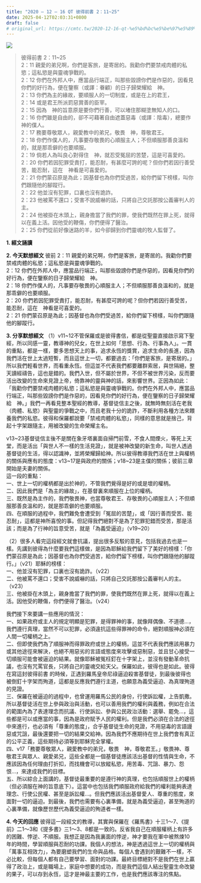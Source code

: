 ```yaml
---
title: "2020 – 12 – 16 QT 彼得前書 2：11~25"
date: 2025-04-12T02:03:31+0800
draft: false
# original_url: https://cmtc.tw/2020-12-16-qt-%e5%bd%bc%e5%be%97%e5%89%8d%e6%9b%b8-2%ef%bc%9a1125
---
```


![](/images/qt.jpg)
> 彼得前書 2：11\~25  
> 2：11 親愛的弟兄啊，你們是客旅，是寄居的。我勸你們要禁戒肉體的私慾；這私慾是與靈魂爭戰的。  
> 2：12 你們在外邦人中，應當品行端正，叫那些毀謗你們是作惡的，因看見你們的好行為，便在鑒察（或譯：眷顧）的日子歸榮耀給　神。  
> 2：13 你們為主的緣故，要順服人的一切制度，或是在上的君王，  
> 2：14 或是君王所派罰惡賞善的臣宰。  
> 2：15 因為　神的旨意原是要你們行善，可以堵住那糊塗無知人的口。  
> 2：16 你們雖是自由的，卻不可藉著自由遮蓋惡毒（或譯：陰毒），總要作　神的僕人。  
> 2：17 務要尊敬眾人，親愛教中的弟兄，敬畏　神，尊敬君王。  
> 2：18 你們作僕人的，凡事要存敬畏的心順服主人；不但順服那善良溫和的，就是那乖僻的也要順服。  
> 2：19 倘若人為叫良心對得住　神，就忍受冤屈的苦楚，這是可喜愛的。  
> 2：20 你們若因犯罪受責打，能忍耐，有甚麼可誇的呢？但你們若因行善受苦，能忍耐，這在　神看是可喜愛的。  
> 2：21 你們蒙召原是為此；因基督也為你們受過苦，給你們留下榜樣，叫你們跟隨他的腳蹤行。  
> 2：22 他並沒有犯罪，口裏也沒有詭詐。  
> 2：23 他被罵不還口；受害不說威嚇的話，只將自己交託那按公義審判人的主。  
> 2：24 他被掛在木頭上，親身擔當了我們的罪，使我們既然在罪上死，就得以在義上活。因他受的鞭傷，你們便得了醫治。  
> 2：25 你們從前好像迷路的羊，如今卻歸到你們靈魂的牧人監督了。

**1. 經文誦讀**

**2.  今天默想經文**
彼前 2：11 親愛的弟兄啊，你們是客旅，是寄居的。我勸你們要禁戒肉體的私慾；這私慾是與靈魂爭戰的。  
2：12 你們在外邦人中，應當品行端正，叫那些毀謗你們是作惡的，因看見你們的好行為，便在鑒察的日子歸榮耀給　神。  
2：18 你們作僕人的，凡事要存敬畏的心順服主人；不但順服那善良溫和的，就是那乖僻的也要順服。  
2：20 你們若因犯罪受責打，能忍耐，有甚麼可誇的呢？但你們若因行善受苦，能忍耐，這在　神看是可喜愛的。  
2：21 你們蒙召原是為此；因基督也為你們受過苦，給你們留下榜樣，叫你們跟隨他的腳蹤行。

**3. 分享默想經文**
（1）v11\~12不管保羅或是彼得書信，都是從聖靈直接啟示寫下聖經，所以同感一靈，教導神的兒女，在世上如何「思想、行為、行事為人」。一貫的重點，都是一樣，要多思想天上的事，追求永恆的獎賞，追求生命的長進，因為我們活在世上太過短暫，而且這世上一切，都要過去：「你們是客旅，是寄居的。」所以我們輕看世界，而看重永恆。但這並不代表我們都要離群索居，與世隔絕，整天讀經禱告，這也是錯的。我們入世，但不屬於世界，不但不被世界污染，反而要活出改變的生命來見證上帝，倚靠神的靈與神的話，來影響世界。正因為如此：「我勸你們要禁戒肉體的私慾；這私慾是與靈魂爭戰的。你們在外邦人中，應當品行端正，叫那些毀謗你們是作惡的，因看見你們的好行為，便在鑒察的日子歸榮耀給　神。」我們一再看見整本聖經的教導，基督徒信主之後，就無時無刻活在老我（肉體、私慾）與聖靈的爭戰之中，而且老我十分的詭詐，不斷利用各種方法來餵養我們的私慾。彼得和保羅都說要「禁戒肉體的私慾」，同樣的意思就是捨己，背起十字架跟隨主，用被改變的生命榮耀主名。

v13\~23基督徒信主後不是關在象牙塔裏面自掃門前雪，不食人間煙火，等死上天堂，而是活出「與世人不一樣的生活見證」，就是被神改變的新生命，叫世人透過基督徒的生活，得以認識神，並將榮耀歸給神。所以彼得教導我們活在世上與權柄的關係與應有的態度：v13\~17是與政府的關係；v18\~23是主僕的關係；彼前三章開始是夫妻的關係。  
這一段的重點：  
一、世上一切的權柄都是出於神的，不管我們覺得是好的或是壞的權柄。  
二、因此我們是「為主的緣故」，在基督裏來順服在上位的權柄。  
三、既然是為主作的，我們敬畏神，也當尊敬君王、存敬畏的心順服主人；不但順服那善良溫和的，就是那乖僻的也要順服。  
四、在順服的過程中，我們難免會遭受到「冤屈的苦楚」，或「因行善而受苦、能忍耐」，這都是神所喜悅的事。但記得我們絕對不是為了犯罪犯錯而受苦，那是活該；而是為了行神的旨意受苦，就是「為義受逼迫」（v19\~20）

（2）很多人看完這段經文就會抗議，提出很多反駁的意見，包括我過去也是一樣。先講到彼得為什麼要我們這樣做，是因為耶穌給我們留下了美好的榜樣：「你們蒙召原是為此；因基督也為你們受過苦，給你們留下榜樣，叫你們跟隨他的腳蹤行。」（v21）耶穌的榜樣：  
一、他並沒有犯罪，口裏也沒有詭詐。（v22）  
二、他被罵不還口；受害不說威嚇的話，只將自己交託那按公義審判人的主。（v23）  
三、他被掛在木頭上，親身擔當了我們的罪，使我們既然在罪上死，就得以在義上活。因他受的鞭傷，你們便得了醫治。（v24）

我們接下來要講一些應用的情況：  
一、如果政府或主人的規定明顯是犯罪，是得罪神的事，就像拜偶像、不道德…，我們遵行真理，當然不可以犯罪，必須違抗這些得罪神的命令，絕對順服神必須在人間一切權柄之上。  
二、但即使我們為了順服神而得罪政府或世上的權柄，這並不代表我們應該用暴力或其他途徑來解決，也絕不用惡劣的言語或態度來攻擊或惡制惡，並且甘心接受一切順服可能會被逼迫的結果。就像耶穌被冤枉釘在十字架上，並沒有發動革命抗議，也沒有咒罵官長，只將自己的靈魂交給天父。保羅如此，彼得也是如此。彼得在寫這封彼得前書 的時候，正遇到羅馬皇帝尼祿逼迫殺害基督徒，到最後彼得也被倒釘十字架而殉道，這都是反應我們遵行主道，也願意為義受逼迫、為真理殉道的見證。  
三、保羅在被逼迫的過程中，也曾運用羅馬公民的身份，行使訴訟權，上告凱撒。所以基督徒活在世上參與政治與活動，也可以善用我們的權利與義務，例如在合法的範圍內為了表達理念而抗議、行使訴訟、參與公民政治活動：選舉、罷免…，這些都是可以或應當的事，因為是政府賦予人民的權利。但是我們必須在合法的途徑中來進行，也必須有「尊重的態度」，合乎基督徒生命的見證，不用惡毒的言語謾惡或咒詛，最後還要把一切的結果交給神。因為我們不應期待在世上我們會有真正的公平正義，這些期待必須等到耶穌完全掌權。  
四、v17「務要尊敬眾人，親愛教中的弟兄，敬畏　神，尊敬君王。」敬畏神、尊敬君王與眾人、親愛弟兄，這些全都是一個基督徒應該活出基督的性情與生命，不應該因為任何理由打折扣，而找機會可以放縱私慾，用苦毒、咒詛、暴力、怨恨…，來達成我們的目標。  
五、所以綜合上面講的，基督徒最重要的是遵行神的真理，也包括順服世上的權柄（但必須服在神的旨意底下）。這當中也包括我們順服政府給我們的權利能夠表達理念、行使公民權、甚至是訴訟權…。但我們應該活出基督愛人、尊重的態度，來面對一切的逼迫。到最後，我們也需要有心裏準備，就是為義受逼迫，甚至殉道的心裏準備，就像歷世歷代為義受逼迫的殉道者一樣。

**4. 今天的回應**
彼得這一段經文的教導，其實與保羅在《羅馬書》十三1～7、《提前》二1～3和《提多書》三1～3、8都是一致的。反省我自己在順服權柄上有許多的困難、悖逆、不順服。我想正是因為我裏面的悖逆，神才要我在軍中被熬煉10年的時間，學習順服與忍耐的功課。我個人的想法，神是透過這世上一切的權柄與「萬事互相效力」，為要磨塑我們的生命與品格。每個人會遇到的艱難不一樣，不必比較，但每個人都有自己要學習、面對的功課。最終目標絕對不是我們在世上贏得了政治上，或是職場上，家庭中想要的成功，而是我們這個人結出聖靈生命改變的果子，可以存到永恆，這才是神最主要的工作，也是我們應該專注的焦點。
